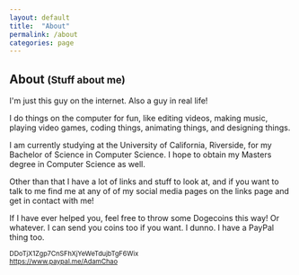 ```yaml
---
layout: default
title:  "About"
permalink: /about
categories: page
---
```

<h2 class="">About <small>(Stuff about me)</small></h2>


I'm just this guy on the internet. Also a guy in real life!



I do things on the computer for fun, like editing videos, making music, playing video games, coding things, animating things, and designing things.



I am currently studying at the University of California, Riverside, for my Bachelor of Science in Computer Science. I hope to obtain my Masters degree in Computer Science as well.



Other than that I have a lot of links and stuff to look at, and if you want to talk to me find me at any of of my social media pages on the links page and get in contact with me!



If I have ever helped you, feel free to throw some Dogecoins this way! Or whatever. I can send you coins too if you want. I dunno. I have a PayPal thing too.



<small>DDoTjX1Zgp7CnSFhXjYeWeTdujbTgF6Wix</small><br/>
<small><a href="https://www.paypal.me/AdamChao">https://www.paypal.me/AdamChao</a></small>

